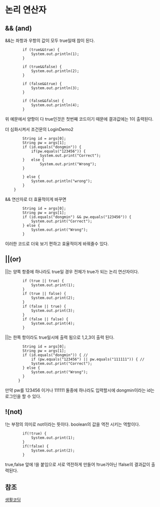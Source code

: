 # 논리 연산자

## && (and)

&&는 좌항과 우항의 값이 모두 true일때 참이 된다.
```
		if (true&&true) {
			System.out.println(1);
		}
		
		if (true&&false) {
			System.out.println(2);
		}
		
		if (false&&true) {
			System.out.println(3);
		}
		
		if (false&&false) {
			System.out.println(4);
		}

```
위 예문에서 양항이 다 true인것은 첫번째 코드이기 때문에 결과값에는 1이 출력된다.

더 심화시켜서 조건문의 LoginDemo2
```
		String id = args[0];
		String pw = args[1];
		if (id.equals("dongmin")) {
			if(pw.equals("123456")) {
				System.out.print("Correct");
		}   else {
				System.out.print("Wrong");
		}
		
		} else {
			System.out.println("wrong");
		}
	}
```
 && 연산자로 더 효율적이게 바꾸면
```
		String id = args[0];
		String pw = args[1];
		if (id.equals("dongmin") && pw.equals("123456")) {	
			System.out.print("Correct");
		} else {
			System.out.print("Wrong");
		}
```
이러한 코드로 더욱 보기 편하고 효율적이게 바꿔줄수 있다.

## ||(or)

||는 양쪽 항중에 하나라도 true일 경우 전체가 true가 되는 논리 연산자이다.
```
		if (true || true) {
			System.out.print(1);
		}
		if (true || false) {
			System.out.print(2);
		}
		if (false || true) {
			System.out.print(3);
		}
		if (false || false) {
			System.out.print(4);
		}
```
||는  한쪽 항이라도 true일시에 출력 됨으로 1,2,3이 출력 된다.


```
		String id = args[0];
		String pw = args[1];
		if (id.equals("dongmin")) { //
			if (pw.equals("123456") || pw.equals("111111")) { //	
			System.out.print("Correct");
		} else {
			System.out.print("Wrong");
		}
	  } 
```
만약 pw를 123456 이거나 111111 둘중에 하나라도 입력할시에 dongmin이라는 id는 로그인을 할 수 있다.



## !(not)

!는 부정의 의미로 not이라는 뜻이다. boolean의 값을 역전 시키는 역할이다. 
```
		if(!true) {
			System.out.print(1);
		}
		if(!false) {
			System.out.print(2);
		}
```
true,false 앞에 !을 붙임으로 서로 역전하게 만들어 !true가아닌 !false의 결과값이 출력된다.

## 참조

[생활코딩](https://opentutorials.org/course/1223/5365)
